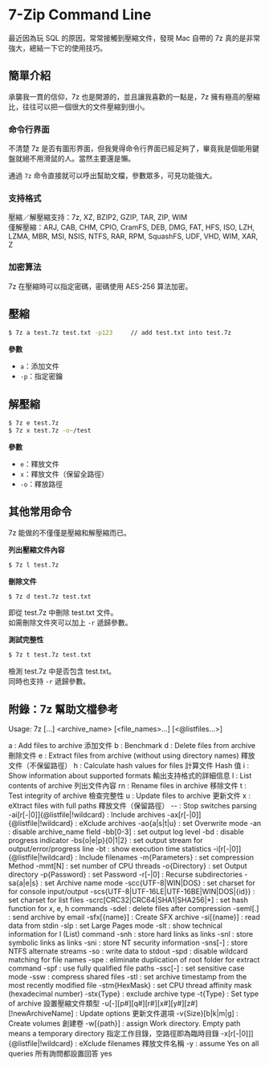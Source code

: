 # 7-Zip Command Line

最近因為玩 SQL 的原因，常常接觸到壓縮文件，發現 Mac 自帶的 7z 真的是非常強大，總結一下它的使用技巧。

## 簡單介紹

承襲我一貫的信仰，7z 也是開源的，並且讓我喜歡的一點是，7z 擁有極高的壓縮比，往往可以把一個很大的文件壓縮到很小。

### 命令行界面

不清楚 7z 是否有圖形界面，但我覺得命令行界面已經足夠了，畢竟我是個能用鍵盤就絕不用滑鼠的人。當然主要還是懶。

通過 `7z` 命令直接就可以呼出幫助文檔，參數眾多，可見功能強大。

### 支持格式

壓縮／解壓縮支持：7z, XZ, BZIP2, GZIP, TAR, ZIP, WIM  
僅解壓縮：ARJ, CAB, CHM, CPIO, CramFS, DEB, DMG, FAT, HFS, ISO, LZH, LZMA, MBR, MSI, NSIS, NTFS, RAR, RPM, SquashFS, UDF, VHD, WIM, XAR, Z

### 加密算法

7z 在壓縮時可以指定密碼，密碼使用 AES-256 算法加密。 

## 壓縮

```sh
$ 7z a test.7z test.txt -p123     // add test.txt into test.7z
```

**參數**  

* `a`：添加文件
* `-p`：指定密鑰

## 解壓縮

```sh
$ 7z e test.7z 
$ 7z x test.7z -o~/test
```

**參數**

* `e`：釋放文件
* `x`：釋放文件（保留全路徑）
* `-o`：釋放路徑

## 其他常用命令

7z 能做的不僅僅是壓縮和解壓縮而已。

**列出壓縮文件內容**

```sh
$ 7z l test.7z
```

**刪除文件**

```sh
$ 7z d test.7z test.txt
```

即從 test.7z 中刪除 test.txt 文件。  
如需刪除文件夾可以加上 `-r` 遞歸參數。

**測試完整性**

```sh
$ 7z t test.7z test.txt
```

檢測 test.7z 中是否包含 test.txt。  
同時也支持 `-r` 遞歸參數。

## 附錄：7z 幫助文檔參考

Usage: 7z <command> [<switches>...] <archive_name> [<file_names>...]
       [<@listfiles...>]

<Commands>  
  a : Add files to archive   添加文件  
  b : Benchmark
  d : Delete files from archive   刪除文件  
  e : Extract files from archive (without using directory names)   釋放文件（不保留路徑）  
  h : Calculate hash values for files   計算文件 Hash 值  
  i : Show information about supported formats   輸出支持格式的詳細信息
  l : List contents of archive   列出文件內容  
  rn : Rename files in archive   移除文件  
  t : Test integrity of archive   檢查完整性  
  u : Update files to archive   更新文件   
  x : eXtract files with full paths   釋放文件（保留路徑）

<Switches>  
  -- : Stop switches parsing   
  -ai[r[-|0]]{@listfile|!wildcard} : Include archives  
  -ax[r[-|0]]{@listfile|!wildcard} : eXclude archives
  -ao{a|s|t|u} : set Overwrite mode
  -an : disable archive_name field
  -bb[0-3] : set output log level
  -bd : disable progress indicator
  -bs{o|e|p}{0|1|2} : set output stream for output/error/progress line
  -bt : show execution time statistics
  -i[r[-|0]]{@listfile|!wildcard} : Include filenames
  -m{Parameters} : set compression Method
    -mmt[N] : set number of CPU threads
  -o{Directory} : set Output directory
  -p{Password} : set Password
  -r[-|0] : Recurse subdirectories
  -sa{a|e|s} : set Archive name mode
  -scc{UTF-8|WIN|DOS} : set charset for for console input/output
  -scs{UTF-8|UTF-16LE|UTF-16BE|WIN|DOS|{id}} : set charset for list files
  -scrc[CRC32|CRC64|SHA1|SHA256|*] : set hash function for x, e, h commands
  -sdel : delete files after compression
  -seml[.] : send archive by email
  -sfx[{name}] : Create SFX archive
  -si[{name}] : read data from stdin
  -slp : set Large Pages mode
  -slt : show technical information for l (List) command
  -snh : store hard links as links
  -snl : store symbolic links as links
  -sni : store NT security information
  -sns[-] : store NTFS alternate streams
  -so : write data to stdout
  -spd : disable wildcard matching for file names
  -spe : eliminate duplication of root folder for extract command
  -spf : use fully qualified file paths
  -ssc[-] : set sensitive case mode
  -ssw : compress shared files
  -stl : set archive timestamp from the most recently modified file
  -stm{HexMask} : set CPU thread affinity mask (hexadecimal number)
  -stx{Type} : exclude archive type
  -t{Type} : Set type of archive   設置壓縮文件類型  
  -u[-][p#][q#][r#][x#][y#][z#][!newArchiveName] : Update options   更新文件選項  
  -v{Size}[b|k|m|g] : Create volumes   創建卷  
  -w[{path}] : assign Work directory. Empty path means a temporary directory   指定工作目錄，空路徑即為臨時目錄   
  -x[r[-|0]]]{@listfile|!wildcard} : eXclude filenames   釋放文件名稱  
  -y : assume Yes on all queries   所有詢問都設置回答 yes




